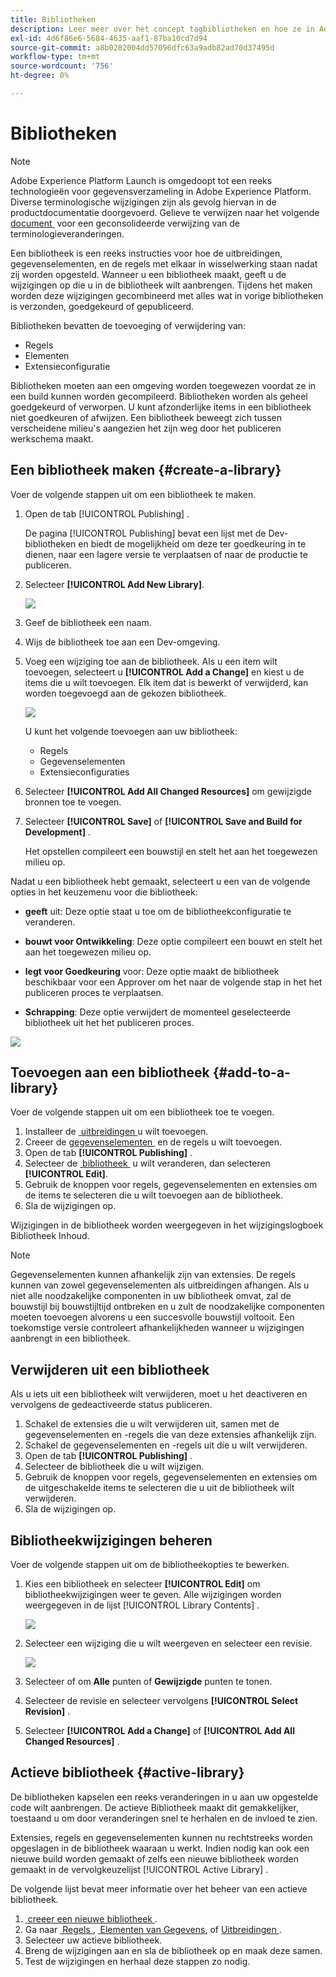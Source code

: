 ```yaml
---
title: Bibliotheken
description: Leer meer over het concept tagbibliotheken en hoe ze in Adobe Experience Platform werken.
exl-id: 4d6f86e6-5684-4635-aaf1-87ba10cd7d94
source-git-commit: a8b0282004dd57096dfc63a9adb82ad70d37495d
workflow-type: tm+mt
source-wordcount: '756'
ht-degree: 0%

---
```


# Bibliotheken

>[!NOTE]
>
>Adobe Experience Platform Launch is omgedoopt tot een reeks technologieën voor gegevensverzameling in Adobe Experience Platform. Diverse terminologische wijzigingen zijn als gevolg hiervan in de productdocumentatie doorgevoerd. Gelieve te verwijzen naar het volgende [&#x200B; document &#x200B;](../../term-updates.md) voor een geconsolideerde verwijzing van de terminologieveranderingen.

Een bibliotheek is een reeks instructies voor hoe de uitbreidingen, gegevenselementen, en de regels met elkaar in wisselwerking staan nadat zij worden opgesteld. Wanneer u een bibliotheek maakt, geeft u de wijzigingen op die u in de bibliotheek wilt aanbrengen. Tijdens het maken worden deze wijzigingen gecombineerd met alles wat in vorige bibliotheken is verzonden, goedgekeurd of gepubliceerd.

Bibliotheken bevatten de toevoeging of verwijdering van:

* Regels
* Elementen
* Extensieconfiguratie

Bibliotheken moeten aan een omgeving worden toegewezen voordat ze in een build kunnen worden gecompileerd. Bibliotheken worden als geheel goedgekeurd of verworpen. U kunt afzonderlijke items in een bibliotheek niet goedkeuren of afwijzen. Een bibliotheek beweegt zich tussen verscheidene milieu&#39;s aangezien het zijn weg door het publiceren werkschema maakt.

## Een bibliotheek maken {#create-a-library}

Voer de volgende stappen uit om een bibliotheek te maken.

1. Open de tab [!UICONTROL Publishing] .

   De pagina [!UICONTROL Publishing] bevat een lijst met de Dev-bibliotheken en biedt de mogelijkheid om deze ter goedkeuring in te dienen, naar een lagere versie te verplaatsen of naar de productie te publiceren.

1. Selecteer **[!UICONTROL Add New Library]**.

   ![](../../images/library-create.jpg)

1. Geef de bibliotheek een naam.
1. Wijs de bibliotheek toe aan een Dev-omgeving.
1. Voeg een wijziging toe aan de bibliotheek.
Als u een item wilt toevoegen, selecteert u **[!UICONTROL Add a Change]** en kiest u de items die u wilt toevoegen. Elk item dat is bewerkt of verwijderd, kan worden toegevoegd aan de gekozen bibliotheek.

   ![](../../images/library-add-change.jpg)

   U kunt het volgende toevoegen aan uw bibliotheek:

   * Regels
   * Gegevenselementen
   * Extensieconfiguraties

1. Selecteer **[!UICONTROL Add All Changed Resources]** om gewijzigde bronnen toe te voegen.
1. Selecteer **[!UICONTROL Save]** of **[!UICONTROL Save and Build for Development]** .

   Het opstellen compileert een bouwstijl en stelt het aan het toegewezen milieu op.

Nadat u een bibliotheek hebt gemaakt, selecteert u een van de volgende opties in het keuzemenu voor die bibliotheek:

* **geeft** uit: Deze optie staat u toe om de bibliotheekconfiguratie te veranderen.

* **bouwt voor Ontwikkeling**: Deze optie compileert een bouwt en stelt het aan het toegewezen milieu op.

* **legt voor Goedkeuring** voor: Deze optie maakt de bibliotheek beschikbaar voor een Approver om het naar de volgende stap in het het publiceren proces te verplaatsen.

* **Schrapping**: Deze optie verwijdert de momenteel geselecteerde bibliotheek uit het het publiceren proces.

![](../../images/library-menu.png)

## Toevoegen aan een bibliotheek {#add-to-a-library}

Voer de volgende stappen uit om een bibliotheek toe te voegen.

1. Installeer de [&#x200B; uitbreidingen &#x200B;](../managing-resources/extensions/overview.md) u wilt toevoegen.
1. Creeer de [&#x200B; gegevenselementen &#x200B;](../managing-resources/data-elements.md) en de regels u wilt toevoegen.
1. Open de tab **[!UICONTROL Publishing]** .
1. Selecteer de [&#x200B; bibliotheek &#x200B;](libraries.md) u wilt veranderen, dan selecteren **[!UICONTROL Edit]**.
1. Gebruik de knoppen voor regels, gegevenselementen en extensies om de items te selecteren die u wilt toevoegen aan de bibliotheek.
1. Sla de wijzigingen op.

Wijzigingen in de bibliotheek worden weergegeven in het wijzigingslogboek Bibliotheek Inhoud.

>[!NOTE]
>
>Gegevenselementen kunnen afhankelijk zijn van extensies. De regels kunnen van zowel gegevenselementen als uitbreidingen afhangen. Als u niet alle noodzakelijke componenten in uw bibliotheek omvat, zal de bouwstijl bij bouwstijltijd ontbreken en u zult de noodzakelijke componenten moeten toevoegen alvorens u een succesvolle bouwstijl voltooit. Een toekomstige versie controleert afhankelijkheden wanneer u wijzigingen aanbrengt in een bibliotheek.

## Verwijderen uit een bibliotheek

Als u iets uit een bibliotheek wilt verwijderen, moet u het deactiveren en vervolgens de gedeactiveerde status publiceren.

1. Schakel de extensies die u wilt verwijderen uit, samen met de gegevenselementen en -regels die van deze extensies afhankelijk zijn.
1. Schakel de gegevenselementen en -regels uit die u wilt verwijderen.
1. Open de tab **[!UICONTROL Publishing]** .
1. Selecteer de bibliotheek die u wilt wijzigen.
1. Gebruik de knoppen voor regels, gegevenselementen en extensies om de uitgeschakelde items te selecteren die u uit de bibliotheek wilt verwijderen.
1. Sla de wijzigingen op.

## Bibliotheekwijzigingen beheren

Voer de volgende stappen uit om de bibliotheekopties te bewerken.

1. Kies een bibliotheek en selecteer **[!UICONTROL Edit]** om bibliotheekwijzigingen weer te geven. Alle wijzigingen worden weergegeven in de lijst [!UICONTROL Library Contents] .

   ![](../../images/library-contents.jpg)

1. Selecteer een wijziging die u wilt weergeven en selecteer een revisie.

   ![](../../images/library-contents-revision.jpg)

1. Selecteer of om **Alle** punten of **Gewijzigde** punten te tonen.
1. Selecteer de revisie en selecteer vervolgens **[!UICONTROL Select Revision]** .
1. Selecteer **[!UICONTROL Add a Change]** of **[!UICONTROL Add All Changed Resources]** .

## Actieve bibliotheek {#active-library}

De bibliotheken kapselen een reeks veranderingen in u aan uw opgestelde code wilt aanbrengen. De actieve Bibliotheek maakt dit gemakkelijker, toestaand u om door veranderingen snel te herhalen en de invloed te zien.

Extensies, regels en gegevenselementen kunnen nu rechtstreeks worden opgeslagen in de bibliotheek waaraan u werkt. Indien nodig kan ook een nieuwe build worden gemaakt of zelfs een nieuwe bibliotheek worden gemaakt in de vervolgkeuzelijst [!UICONTROL Active Library] .

De volgende lijst bevat meer informatie over het beheer van een actieve bibliotheek.

1. [&#x200B; creeer een nieuwe bibliotheek &#x200B;](libraries.md#create-a-library).
1. Ga naar [&#x200B; Regels &#x200B;](../managing-resources/rules.md), [&#x200B; Elementen van Gegevens &#x200B;](../managing-resources/data-elements.md), of [&#x200B; Uitbreidingen &#x200B;](../managing-resources/extensions/overview.md).
1. Selecteer uw actieve bibliotheek.
1. Breng de wijzigingen aan en sla de bibliotheek op en maak deze samen.
1. Test de wijzigingen en herhaal deze stappen zo nodig.
